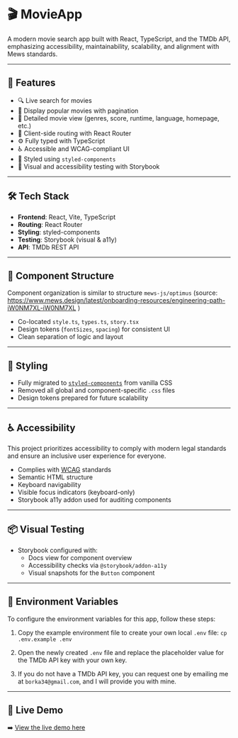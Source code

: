 # 🎬 MovieApp

A modern movie search app built with React, TypeScript, and the TMDb API, emphasizing accessibility, maintainability, scalability, and alignment with Mews standards.

---

## 🚀 Features

- 🔍 Live search for movies
- 📄 Display popular movies with pagination
- 🎥 Detailed movie view (genres, score, runtime, language, homepage, etc.)
- 🧭 Client-side routing with React Router
- ⚙️ Fully typed with TypeScript
- ♿ Accessible and WCAG-compliant UI
- 🎨 Styled using `styled-components`
- 🧪 Visual and accessibility testing with Storybook

---

## 🛠️ Tech Stack

- **Frontend**: React, Vite, TypeScript
- **Routing**: React Router
- **Styling**: styled-components
- **Testing**: Storybook (visual & a11y)
- **API**: TMDb REST API

---

## 🧱 Component Structure

Component organization is similar to structure `mews-js/optimus` (source: https://www.mews.design/latest/onboarding-resources/engineering-path-iW0NM7XL-iW0NM7XL )

- Co-located `style.ts`, `types.ts`, `story.tsx`
- Design tokens (`fontSizes`, `spacing`) for consistent UI
- Clean separation of logic and layout

---

## 🎨 Styling

- Fully migrated to [`styled-components`](https://styled-components.com/) from vanilla CSS
- Removed all global and component-specific `.css` files
- Design tokens prepared for future scalability

---

## ♿ Accessibility

This project prioritizes accessibility to comply with modern legal standards and ensure an inclusive user experience for everyone.

- Complies with [WCAG](https://www.w3.org/WAI/standards-guidelines/wcag/) standards
- Semantic HTML structure
- Keyboard navigability
- Visible focus indicators (keyboard-only)
- Storybook a11y addon used for auditing components

---

## 📦 Visual Testing

- Storybook configured with:
  - Docs view for component overview
  - Accessibility checks via `@storybook/addon-a11y`
  - Visual snapshots for the `Button` component

---

## 🔐 Environment Variables

To configure the environment variables for this app, follow these steps:

1. Copy the example environment file to create your own local `.env` file:
`cp .env.example .env`

2. Open the newly created `.env` file and replace the placeholder value for the TMDb API key with your own key.

3. If you do not have a TMDb API key, you can request one by emailing me at `borka34@gmail.com`, and I will provide you with mine.

---

## 🔗 Live Demo

➡️ [View the live demo here](https://tmdb-search-app.netlify.app/)